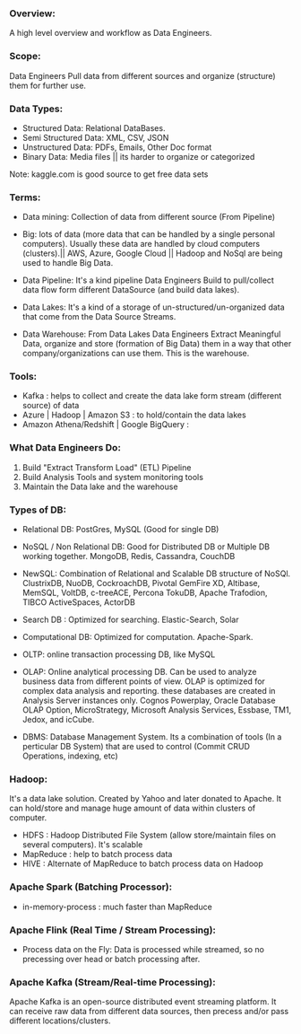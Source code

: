 ### Overview:
A high level overview and workflow as Data Engineers.

### Scope:
Data Engineers Pull data from different sources and organize (structure) them for further use.
### Data Types:
* Structured Data: Relational DataBases.
* Semi Structured Data: XML, CSV, JSON
* Unstructured Data: PDFs, Emails, Other Doc format
* Binary Data: Media files || its harder to organize or categorized 

Note: kaggle.com is good source to get free data sets

### Terms:
- Data mining: Collection of data from different source (From Pipeline)
- Big: lots of data (more data that can be handled by a single personal computers). Usually these data are handled by cloud computers (clusters).|| AWS, Azure, Google Cloud || Hadoop and NoSql are being used to handle Big Data.
- Data Pipeline: It's a kind pipeline Data Engineers Build to pull/collect data flow form different DataSource (and build data lakes). 

- Data Lakes: It's a kind of a storage of un-structured/un-organized data that come from the Data Source Streams.
- Data Warehouse: From Data Lakes Data Engineers Extract Meaningful Data, organize and store (formation of Big Data) them in a way that other company/organizations can use them. This is the warehouse.

### Tools:
* Kafka : helps to collect and create the data lake form stream (different source) of data
* Azure | Hadoop | Amazon S3 : to hold/contain the data lakes
* Amazon Athena/Redshift | Google BigQuery : 

### What Data Engineers Do:
1. Build "Extract Transform Load" (ETL) Pipeline
2. Build Analysis Tools and system monitoring tools
3. Maintain the Data lake and the warehouse

### Types of DB:

* Relational DB: PostGres, MySQL (Good for single DB)

* NoSQL / Non Relational DB: Good for Distributed DB or Multiple DB working together. MongoDB, Redis, Cassandra, CouchDB

* NewSQL: Combination of Relational and Scalable DB structure of NoSQl. ClustrixDB, NuoDB, CockroachDB, Pivotal GemFire XD, Altibase, MemSQL, VoltDB, c-treeACE, Percona TokuDB, Apache Trafodion, TIBCO ActiveSpaces, ActorDB

* Search DB : Optimized for searching. Elastic-Search, Solar

* Computational DB: Optimized for computation. Apache-Spark.

* OLTP: online transaction processing DB, like MySQL 

* OLAP: Online analytical processing DB. Can be used to analyze business data from different points of view. OLAP is optimized for complex data analysis and reporting. these databases are created in Analysis Server instances only. Cognos Powerplay, Oracle Database OLAP Option, MicroStrategy, Microsoft Analysis Services, Essbase, TM1, Jedox, and icCube.

* DBMS: Database Management System. Its a combination of tools (In a perticular DB System) that are used to control (Commit CRUD Operations, indexing, etc) 

### Hadoop:
It's a data lake solution. Created by Yahoo and later donated to Apache. It can hold/store and manage huge amount of data within clusters of computer.
- HDFS : Hadoop Distributed File System (allow store/maintain files on several computers). It's scalable
- MapReduce : help to batch process data
- HIVE : Alternate of MapReduce to batch process data on Hadoop

### Apache Spark (Batching Processor):
- in-memory-process : much faster than MapReduce

### Apache Flink (Real Time / Stream Processing):
- Process data on the Fly: Data is processed while streamed, so no precessing over head or batch processing after.

### Apache Kafka (Stream/Real-time Processing):
Apache Kafka is an open-source distributed event streaming platform. It can receive raw data from different data sources, then precess and/or pass different locations/clusters.